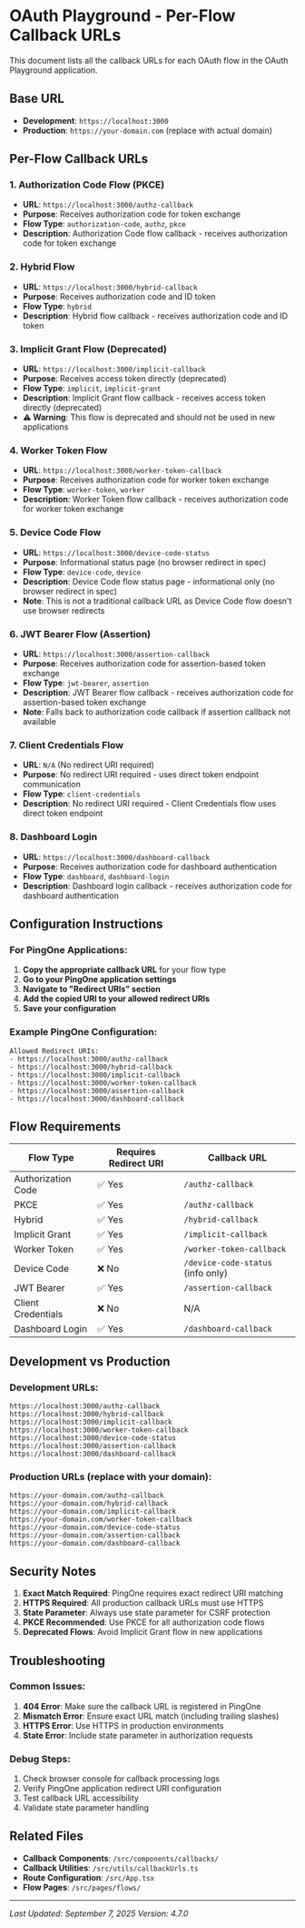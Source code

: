 # OAuth Playground - Per-Flow Callback URLs

This document lists all the callback URLs for each OAuth flow in the OAuth Playground application.

## Base URL
- **Development**: `https://localhost:3000`
- **Production**: `https://your-domain.com` (replace with actual domain)

## Per-Flow Callback URLs

### 1. Authorization Code Flow (PKCE)
- **URL**: `https://localhost:3000/authz-callback`
- **Purpose**: Receives authorization code for token exchange
- **Flow Type**: `authorization-code`, `authz`, `pkce`
- **Description**: Authorization Code flow callback - receives authorization code for token exchange

### 2. Hybrid Flow
- **URL**: `https://localhost:3000/hybrid-callback`
- **Purpose**: Receives authorization code and ID token
- **Flow Type**: `hybrid`
- **Description**: Hybrid flow callback - receives authorization code and ID token

### 3. Implicit Grant Flow (Deprecated)
- **URL**: `https://localhost:3000/implicit-callback`
- **Purpose**: Receives access token directly (deprecated)
- **Flow Type**: `implicit`, `implicit-grant`
- **Description**: Implicit Grant flow callback - receives access token directly (deprecated)
- **⚠️ Warning**: This flow is deprecated and should not be used in new applications

### 4. Worker Token Flow
- **URL**: `https://localhost:3000/worker-token-callback`
- **Purpose**: Receives authorization code for worker token exchange
- **Flow Type**: `worker-token`, `worker`
- **Description**: Worker Token flow callback - receives authorization code for worker token exchange

### 5. Device Code Flow
- **URL**: `https://localhost:3000/device-code-status`
- **Purpose**: Informational status page (no browser redirect in spec)
- **Flow Type**: `device-code`, `device`
- **Description**: Device Code flow status page - informational only (no browser redirect in spec)
- **Note**: This is not a traditional callback URL as Device Code flow doesn't use browser redirects

### 6. JWT Bearer Flow (Assertion)
- **URL**: `https://localhost:3000/assertion-callback`
- **Purpose**: Receives authorization code for assertion-based token exchange
- **Flow Type**: `jwt-bearer`, `assertion`
- **Description**: JWT Bearer flow callback - receives authorization code for assertion-based token exchange
- **Note**: Falls back to authorization code callback if assertion callback not available

### 7. Client Credentials Flow
- **URL**: `N/A` (No redirect URI required)
- **Purpose**: No redirect URI required - uses direct token endpoint communication
- **Flow Type**: `client-credentials`
- **Description**: No redirect URI required - Client Credentials flow uses direct token endpoint

### 8. Dashboard Login
- **URL**: `https://localhost:3000/dashboard-callback`
- **Purpose**: Receives authorization code for dashboard authentication
- **Flow Type**: `dashboard`, `dashboard-login`
- **Description**: Dashboard login callback - receives authorization code for dashboard authentication

## Configuration Instructions

### For PingOne Applications:

1. **Copy the appropriate callback URL** for your flow type
2. **Go to your PingOne application settings**
3. **Navigate to "Redirect URIs" section**
4. **Add the copied URI to your allowed redirect URIs**
5. **Save your configuration**

### Example PingOne Configuration:

```
Allowed Redirect URIs:
- https://localhost:3000/authz-callback
- https://localhost:3000/hybrid-callback
- https://localhost:3000/implicit-callback
- https://localhost:3000/worker-token-callback
- https://localhost:3000/assertion-callback
- https://localhost:3000/dashboard-callback
```

## Flow Requirements

| Flow Type | Requires Redirect URI | Callback URL |
|-----------|----------------------|--------------|
| Authorization Code | ✅ Yes | `/authz-callback` |
| PKCE | ✅ Yes | `/authz-callback` |
| Hybrid | ✅ Yes | `/hybrid-callback` |
| Implicit Grant | ✅ Yes | `/implicit-callback` |
| Worker Token | ✅ Yes | `/worker-token-callback` |
| Device Code | ❌ No | `/device-code-status` (info only) |
| JWT Bearer | ✅ Yes | `/assertion-callback` |
| Client Credentials | ❌ No | N/A |
| Dashboard Login | ✅ Yes | `/dashboard-callback` |

## Development vs Production

### Development URLs:
```
https://localhost:3000/authz-callback
https://localhost:3000/hybrid-callback
https://localhost:3000/implicit-callback
https://localhost:3000/worker-token-callback
https://localhost:3000/device-code-status
https://localhost:3000/assertion-callback
https://localhost:3000/dashboard-callback
```

### Production URLs (replace with your domain):
```
https://your-domain.com/authz-callback
https://your-domain.com/hybrid-callback
https://your-domain.com/implicit-callback
https://your-domain.com/worker-token-callback
https://your-domain.com/device-code-status
https://your-domain.com/assertion-callback
https://your-domain.com/dashboard-callback
```

## Security Notes

1. **Exact Match Required**: PingOne requires exact redirect URI matching
2. **HTTPS Required**: All production callback URLs must use HTTPS
3. **State Parameter**: Always use state parameter for CSRF protection
4. **PKCE Recommended**: Use PKCE for all authorization code flows
5. **Deprecated Flows**: Avoid Implicit Grant flow in new applications

## Troubleshooting

### Common Issues:

1. **404 Error**: Make sure the callback URL is registered in PingOne
2. **Mismatch Error**: Ensure exact URL match (including trailing slashes)
3. **HTTPS Error**: Use HTTPS in production environments
4. **State Error**: Include state parameter in authorization requests

### Debug Steps:

1. Check browser console for callback processing logs
2. Verify PingOne application redirect URI configuration
3. Test callback URL accessibility
4. Validate state parameter handling

## Related Files

- **Callback Components**: `/src/components/callbacks/`
- **Callback Utilities**: `/src/utils/callbackUrls.ts`
- **Route Configuration**: `/src/App.tsx`
- **Flow Pages**: `/src/pages/flows/`

---

*Last Updated: September 7, 2025*
*Version: 4.7.0*
